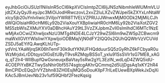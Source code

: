 eyJhbGciOiJSUzI1NiIsInR5cCI6IkpXVCIsImtpZCI6IjJNSzNibmhIeWlUMmVLUjdtZXJyQyJ9.eyJpc3MiOiJodHRwczovL2xvZ2luLXZvZWJpei5kZXYxLnNtaWxlcy5jb20uYnIvIiwic3ViIjoiYWR8T1VELVZPRUJJWnwxMjM0ODk2MjMiLCJhdWQiOlsiaHR0cHM6Ly92b2ViaXouYXBpIiwiaHR0cHM6Ly92b2ViaXotZGV2MS5zbWlsZXMuYXV0aDBhcHAuY29tL3VzZXJpbmZvIl0sImlhdCI6MTc1NzEwMjAxOCwiZXhwIjoxNzU3MTg4NDE4LCJzY29wZSI6Im9wZW5pZCBwcm9maWxlIGVtYWlsIiwiYXpwIjoiODBMajVjN0dFY2lQQ0s2QUhQQWtrVzVCUVdZSDJ5aEYifQ.AwqKLhUTp-ydVnLYAaWjrqSK06hTemF30k9utYKNUFHQdduurSQ5zGyRhZ6kFCbyaR0uWzMrjdxLrDDtqysOlGsEtUByT9vsRZMqyBSSoT_yxlu91SsSVIr1sG7ME8_xAGq_qT2lr4-WIlBupfQwGsneuqxBaVtay5sRw2gYL3EzlN_wdLqD4ZWQ5idU-4COEPiYxBKZTwySsNhir0bf5574sgtcgAKhrQCmmq2d5UjDgsAq1xKY2hR48mCPIDcEQq2rVYZbhn83ZH0EsjMQi5oDouKIlpF7rILeEUewBXpWekJxDqXiKAc5JBmUevNb23v1uf59QHbf2FtezKqsig
